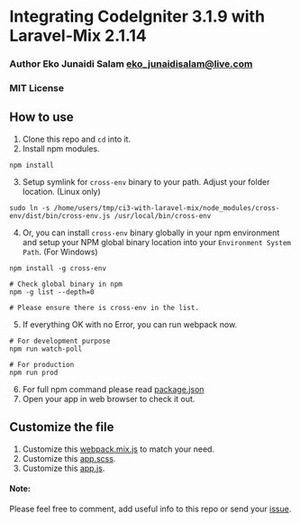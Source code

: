 # Integrating CodeIgniter 3.1.9 with Laravel-Mix 2.1.14
### Author Eko Junaidi Salam <eko_junaidisalam@live.com>
### MIT License


## How to use
1. Clone this repo and `cd` into it.
2. Install npm modules.
```
npm install
```
3. Setup symlink for `cross-env` binary to your path. Adjust your folder location. (Linux only)
```
sudo ln -s /home/users/tmp/ci3-with-laravel-mix/node_modules/cross-env/dist/bin/cross-env.js /usr/local/bin/cross-env
```
4. Or, you can install `cross-env` binary globally in your npm environment and setup your NPM global binary location into your `Environment System Path`. (For Windows)
```
npm install -g cross-env

# Check global binary in npm
npm -g list --depth=0

# Please ensure there is cross-env in the list.
```
5. If everything OK with no Error, you can run webpack now.
```
# For development purpose
npm run watch-poll

# For production
npm run prod
```
6. For full npm command please read [package.json](https://github.com/ekojs/ci3-with-laravel-mix/blob/master/package.json#L5)
6. Open your app in web browser to check it out.

## Customize the file
1. Customize this [webpack.mix.js](https://github.com/ekojs/ci3-with-laravel-mix/blob/master/webpack.mix.js) to match your need.
2. Customize this [app.scss](https://github.com/ekojs/ci3-with-laravel-mix/blob/master/src/css/app.scss).
3. Customize this [app.js](https://github.com/ekojs/ci3-with-laravel-mix/blob/master/src/js/app.js).

#### Note:
Please feel free to comment, add useful info to this repo or send your [issue](https://github.com/ekojs/ci3-with-laravel-mix/issues/new).